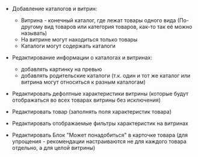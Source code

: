 - Добавление каталогов и витрин: 
	- Витрина - конечный каталог, где лежат товары одного вида (По-другому вид товаров или категория товаров, как-то так её можно называть)
	- На витрине могут находиться только товары
	- Каталоги могут содержать каталоги

- Редактирование информации о каталогах и витринах:
	- добавлять картинку на превью
	- добавлять родительские каталоги (т.к. один и тот же каталог или витрина могут относиться к разным каталогам)

- Редактировать дефолтные характеристики витрины (которые будут отображаться во всех товарах витрины без исключения)

- Редактировать товар (заполнять поля характеристик товара)

- Редактировать отображаемые фильтры характеристик на витринах

- Редактировать Блок "Может понадобиться" в карточке товара (для упрощения - рекомендации настраиваются не для каждого товара отдельно, а для целой витрины)